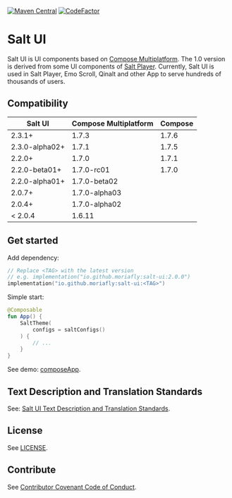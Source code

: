 [![Maven Central](https://img.shields.io/maven-central/v/io.github.moriafly/salt-ui)](https://search.maven.org/search?q=g:io.github.moriafly) [![CodeFactor](https://www.codefactor.io/repository/github/moriafly/saltui/badge/main)](https://www.codefactor.io/repository/github/moriafly/saltui/overview/main)

# Salt UI

Salt UI is UI components based on [Compose Multiplatform](https://github.com/JetBrains/compose-multiplatform). The 1.0 version is derived from some UI components of [Salt Player](https://github.com/Moriafly/SaltPlayerSource). Currently, Salt UI is used in Salt Player, Emo Scroll, Qinalt and other App to serve hundreds of thousands of users.

## Compatibility

| Salt UI        | Compose Multiplatform | Compose |
|----------------|-----------------------|---------|
| 2.3.1+         | 1.7.3                 | 1.7.6   |
| 2.3.0-alpha02+ | 1.7.1                 | 1.7.5   |
| 2.2.0+         | 1.7.0                 | 1.7.1   |
| 2.2.0-beta01+  | 1.7.0-rc01            | 1.7.0   |
| 2.2.0-alpha01+ | 1.7.0-beta02          |         |
| 2.0.7+         | 1.7.0-alpha03         |         |
| 2.0.4+         | 1.7.0-alpha02         |         |
| < 2.0.4        | 1.6.11                |         |

## Get started

Add dependency:

```kotlin
// Replace <TAG> with the latest version
// e.g. implementation("io.github.moriafly:salt-ui:2.0.0")
implementation("io.github.moriafly:salt-ui:<TAG>")
```

Simple start:

```kotlin
@Composable
fun App() {
    SaltTheme(
        configs = saltConfigs()
    ) {
        // ...
    }
}
```

See demo: [composeApp](https://github.com/Moriafly/SaltUI/tree/main/composeApp).

## Text Description and Translation Standards

See: [Salt UI Text Description and Translation Standards](https://moriafly.com/standards/tdts).

## License

See [LICENSE](LICENSE).

## Contribute

See [Contributor Covenant Code of Conduct](CODE_OF_CONDUCT.md).